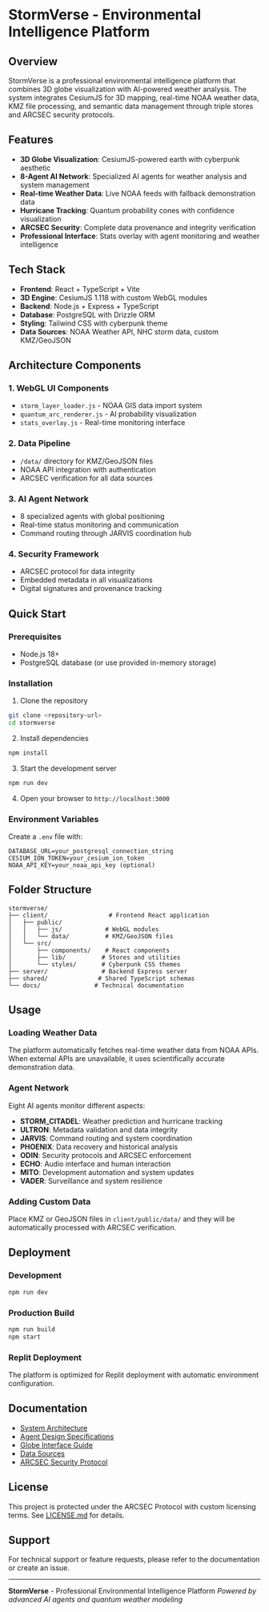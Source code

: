 # StormVerse - Environmental Intelligence Platform

## Overview

StormVerse is a professional environmental intelligence platform that combines 3D globe visualization with AI-powered weather analysis. The system integrates CesiumJS for 3D mapping, real-time NOAA weather data, KMZ file processing, and semantic data management through triple stores and ARCSEC security protocols.

## Features

- **3D Globe Visualization**: CesiumJS-powered earth with cyberpunk aesthetic
- **8-Agent AI Network**: Specialized AI agents for weather analysis and system management
- **Real-time Weather Data**: Live NOAA feeds with fallback demonstration data
- **Hurricane Tracking**: Quantum probability cones with confidence visualization
- **ARCSEC Security**: Complete data provenance and integrity verification
- **Professional Interface**: Stats overlay with agent monitoring and weather intelligence

## Tech Stack

- **Frontend**: React + TypeScript + Vite
- **3D Engine**: CesiumJS 1.118 with custom WebGL modules
- **Backend**: Node.js + Express + TypeScript
- **Database**: PostgreSQL with Drizzle ORM
- **Styling**: Tailwind CSS with cyberpunk theme
- **Data Sources**: NOAA Weather API, NHC storm data, custom KMZ/GeoJSON

## Architecture Components

### 1. WebGL UI Components
- `storm_layer_loader.js` - NOAA GIS data import system
- `quantum_arc_renderer.js` - AI probability visualization
- `stats_overlay.js` - Real-time monitoring interface

### 2. Data Pipeline
- `/data/` directory for KMZ/GeoJSON files
- NOAA API integration with authentication
- ARCSEC verification for all data sources

### 3. AI Agent Network
- 8 specialized agents with global positioning
- Real-time status monitoring and communication
- Command routing through JARVIS coordination hub

### 4. Security Framework
- ARCSEC protocol for data integrity
- Embedded metadata in all visualizations
- Digital signatures and provenance tracking

## Quick Start

### Prerequisites
- Node.js 18+ 
- PostgreSQL database (or use provided in-memory storage)

### Installation

1. Clone the repository
```bash
git clone <repository-url>
cd stormverse
```

2. Install dependencies
```bash
npm install
```

3. Start the development server
```bash
npm run dev
```

4. Open your browser to `http://localhost:3000`

### Environment Variables

Create a `.env` file with:
```env
DATABASE_URL=your_postgresql_connection_string
CESIUM_ION_TOKEN=your_cesium_ion_token
NOAA_API_KEY=your_noaa_api_key (optional)
```

## Folder Structure

```
stormverse/
├── client/                 # Frontend React application
│   ├── public/
│   │   ├── js/            # WebGL modules
│   │   └── data/          # KMZ/GeoJSON files
│   └── src/
│       ├── components/    # React components
│       ├── lib/          # Stores and utilities
│       └── styles/       # Cyberpunk CSS themes
├── server/               # Backend Express server
├── shared/              # Shared TypeScript schemas
└── docs/               # Technical documentation
```

## Usage

### Loading Weather Data
The platform automatically fetches real-time weather data from NOAA APIs. When external APIs are unavailable, it uses scientifically accurate demonstration data.

### Agent Network
Eight AI agents monitor different aspects:
- **STORM_CITADEL**: Weather prediction and hurricane tracking
- **ULTRON**: Metadata validation and data integrity
- **JARVIS**: Command routing and system coordination
- **PHOENIX**: Data recovery and historical analysis
- **ODIN**: Security protocols and ARCSEC enforcement
- **ECHO**: Audio interface and human interaction
- **MITO**: Development automation and system updates
- **VADER**: Surveillance and system resilience

### Adding Custom Data
Place KMZ or GeoJSON files in `client/public/data/` and they will be automatically processed with ARCSEC verification.

## Deployment

### Development
```bash
npm run dev
```

### Production Build
```bash
npm run build
npm start
```

### Replit Deployment
The platform is optimized for Replit deployment with automatic environment configuration.

## Documentation

- [System Architecture](docs/SYSTEM_ARCHITECTURE.md)
- [Agent Design Specifications](docs/AGENT_DESIGN_SPEC.md)
- [Globe Interface Guide](docs/GLOBE_INTERFACE_GUIDE.md)
- [Data Sources](docs/DATA_SOURCES.md)
- [ARCSEC Security Protocol](docs/ARCSEC_PROTOCOL.md)

## License

This project is protected under the ARCSEC Protocol with custom licensing terms. See [LICENSE.md](LICENSE.md) for details.

## Support

For technical support or feature requests, please refer to the documentation or create an issue.

---

**StormVerse** - Professional Environmental Intelligence Platform
*Powered by advanced AI agents and quantum weather modeling*